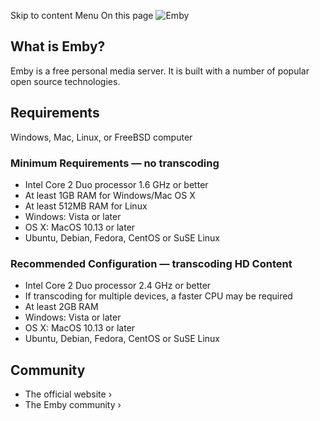 Skip to content
Menu
On this page
![Emby](https://emby.media/support/images/logo.png)
## What is Emby? ​
Emby is a free personal media server. It is built with a number of popular open source technologies.
## Requirements ​
Windows, Mac, Linux, or FreeBSD computer
### Minimum Requirements — no transcoding ​
  * Intel Core 2 Duo processor 1.6 GHz or better
  * At least 1GB RAM for Windows/Mac OS X
  * At least 512MB RAM for Linux
  * Windows: Vista or later
  * OS X: MacOS 10.13 or later
  * Ubuntu, Debian, Fedora, CentOS or SuSE Linux


### Recommended Configuration — transcoding HD Content ​
  * Intel Core 2 Duo processor 2.4 GHz or better
  * If transcoding for multiple devices, a faster CPU may be required
  * At least 2GB RAM
  * Windows: Vista or later
  * OS X: MacOS 10.13 or later
  * Ubuntu, Debian, Fedora, CentOS or SuSE Linux


## Community ​
  * The official website ›
  * The Emby community ›


